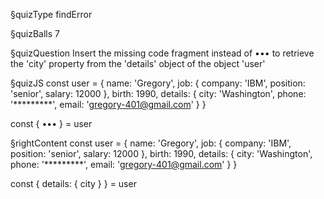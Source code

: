 §quizType
findError

§quizBalls
7


§quizQuestion
Insert the missing code fragment instead of ••• to retrieve the 'city' property from the 'details' object of the object 'user'


§quizJS
const user = {
  name: 'Gregory',
  job: {
    company: 'IBM',
    position: 'senior',
    salary: 12000
  },
  birth: 1990,
  details: {
    city: 'Washington',
    phone: '*********',
    email: 'gregory-401@gmail.com'
  }
}

const { ••• } = user




§rightContent
const user = {
  name: 'Gregory',
  job: {
    company: 'IBM',
    position: 'senior',
    salary: 12000
  },
  birth: 1990,
  details: {
    city: 'Washington',
    phone: '*********',
    email: 'gregory-401@gmail.com'
  }
}

const { details: { city } } = user
